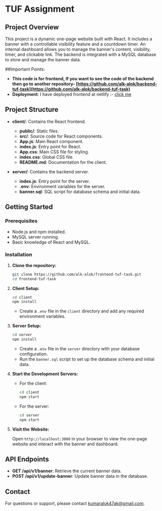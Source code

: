 # TUF Assignment

## Project Overview

This project is a dynamic one-page website built with React. It includes a banner with a controllable visibility feature and a countdown timer. An internal dashboard allows you to manage the banner's content, visibility, timer, and clickable link. The backend is integrated with a MySQL database to store and manage the banner data.

##Important Points:

- **This code is for frontend, If you want to see the code of the backend then go to another repository- [https://github.com/alk-alok/backend-tuf-task](https://github.com/alk-alok/backend-tuf-task)**
- **Deployment**: I have deployed frontend at netlify :- [click me](https://66bc8a10d98256872057f348--darling-zuccutto-4b6864.netlify.app/)

## Project Structure

- **client/**: Contains the React frontend.
  - **public/**: Static files.
  - **src/**: Source code for React components.
  - **App.js**: Main React component.
  - **index.js**: Entry point for React.
  - **App.css**: Main CSS file for styling.
  - **index.css**: Global CSS file.
  - **README.md**: Documentation for the client.
  
- **server/**: Contains the backend server.
  - **index.js**: Entry point for the server.
  - **.env**: Environment variables for the server.
  - **banner.sql**: SQL script for database schema and initial data.

## Getting Started

### Prerequisites

- Node.js and npm installed.
- MySQL server running.
- Basic knowledge of React and MySQL.

### Installation

1. **Clone the repository:**

    ```bash
    git clone https://github.com/alk-alok/frontend-tuf-task.git
    cd frontend-tuf-task
    ```

2. **Client Setup:**

    ```bash
    cd client
    npm install
    ```

    - Create a `.env` file in the `client` directory and add any required environment variables.

3. **Server Setup:**

    ```bash
    cd server
    npm install
    ```

    - Create a `.env` file in the `server` directory with your database configuration.
    - Run the `banner.sql` script to set up the database schema and initial data.

4. **Start the Development Servers:**

    - For the client:

      ```bash
      cd client
      npm start
      ```

    - For the server:

      ```bash
      cd server
      npm start
      ```

5. **Visit the Website:**

    Open `http://localhost:3000` in your browser to view the one-page website and interact with the banner and dashboard.

## API Endpoints

- **GET /api/v1/banner**: Retrieve the current banner data.
- **POST /api/v1/update-banner**: Update banner data in the database.


## Contact

For questions or support, please contact [kumaralok47ak@gmail.com](mailto:kumaralok47ak@gmail.com).
